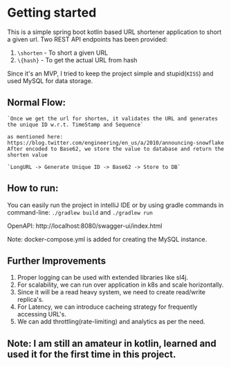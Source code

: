 # Getting started
This is a simple spring boot kotlin based  URL shortener application to short a given url.
Two REST API endpoints has been provided: 
   1. `\shorten` - To short a given URL
   2. `\{hash}`  - To get the actual URL from hash

Since it's an MVP, I tried to keep the project simple and stupid(`KISS`) and used MySQL for data storage.

## Normal Flow: 
    `Once we get the url for shorten, it validates the URL and generates the unique ID w.r.t. TimeStamp and Sequence`
`as mentioned here: https://blog.twitter.com/engineering/en_us/a/2010/announcing-snowflake`
    `After encoded to Base62, we store the value to database and return the shorten value`
     
    `LongURL -> Generate Unique ID -> Base62 -> Store to DB`

## How to run:
You can easily run the project in intelliJ IDE or by using gradle commands in command-line:
        `./gradlew build` and `./gradlew run`

OpenAPI:  http://localhost:8080/swagger-ui/index.html

Note: docker-compose.yml is added for creating the MySQL instance.

## Further Improvements
1. Proper logging can be used with extended libraries like sl4j.
2. For scalability, we can run over application in k8s and scale horizontally. 
3. Since it will be a read heavy system, we need to create read/write replica's.
4. For Latency, we can introduce cacheing strategy for frequently accessing URL's.
5. We can add throttling(rate-limiting) and analytics as per the need.  

## Note: I am still an amateur in kotlin, learned and used it for the first time in this project.





